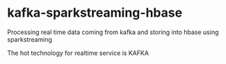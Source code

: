 # kafka-sparkstreaming-hbase
Processing real time data coming from kafka and storing into hbase using sparkstreaming

The hot technology for realtime service is KAFKA
